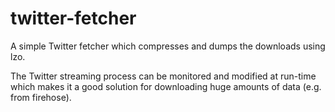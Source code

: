 # twitter-fetcher
A simple Twitter fetcher which compresses and dumps the downloads
using lzo.

The Twitter streaming process can be monitored and modified at run-time
which makes it a good solution for downloading huge amounts of data (e.g. from firehose).
